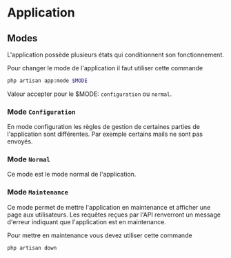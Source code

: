 # Application


## Modes

L'application possède plusieurs états qui conditionnent son fonctionnement.

Pour changer le mode de l'application il faut utiliser cette commande

```bash
php artisan app:mode $MODE
```

Valeur accepter pour le $MODE: `configuration` ou `normal`.

### Mode `Configuration`

En mode configuration les règles de gestion de certaines parties de l'application sont différentes. Par exemple certains mails ne sont pas envoyés.


### Mode `Normal`

Ce mode est le mode normal de l'application.


### Mode `Maintenance`

Ce mode permet de mettre l'application en maintenance et afficher une page aux utilisateurs. Les requêtes reçues par l'API renverront un message d'erreur indiquant que l'application est en maintenance.

Pour mettre en maintenance vous devez utiliser cette commande

```bash
php artisan down
```